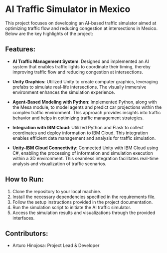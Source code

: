 # AI Traffic Simulator in Mexico

This project focuses on developing an AI-based traffic simulator aimed at optimizing traffic flow and reducing congestion at intersections in Mexico. Below are the key highlights of the project:

## Features:

- **AI Traffic Management System**: Designed and implemented an AI system that enables traffic lights to coordinate their timing, thereby improving traffic flow and reducing congestion at intersections.

- **Unity Graphics**: Utilized Unity to create computer graphics, leveraging prefabs to simulate real-life intersections. The visually immersive environment enhances the simulation experience.

- **Agent-Based Modeling with Python**: Implemented Python, along with the Mesa module, to model agents and predict car projections within the complex traffic environment. This approach provides insights into traffic behavior and helps in optimizing traffic management strategies.

- **Integration with IBM Cloud**: Utilized Python and Flask to collect coordinates and deploy information to IBM Cloud. This integration enables efficient data management and analysis for traffic simulation.

- **Unity-IBM Cloud Connectivity**: Connected Unity with IBM Cloud using C#, enabling the processing of information and simulation execution within a 3D environment. This seamless integration facilitates real-time analysis and visualization of traffic scenarios.

## How to Run:

1. Clone the repository to your local machine.
2. Install the necessary dependencies specified in the requirements file.
3. Follow the setup instructions provided in the project documentation.
4. Run the simulation script to initiate the AI traffic simulator.
5. Access the simulation results and visualizations through the provided interfaces.

## Contributors:

- Arturo Hinojosa: Project Lead & Developer

